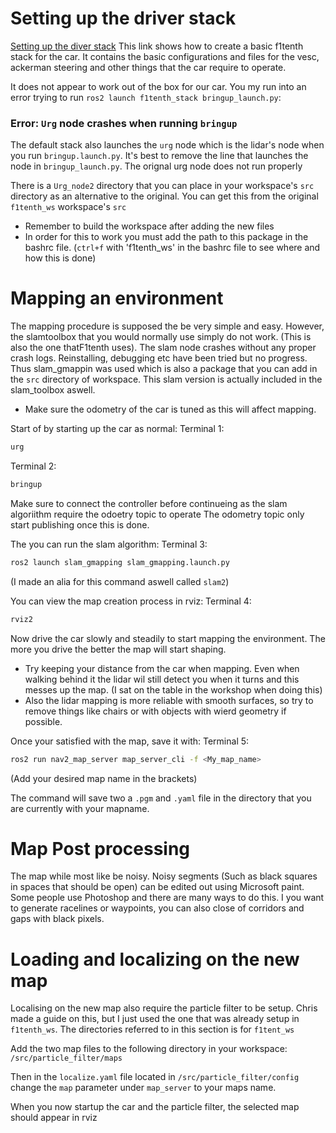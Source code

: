 # Setting up the driver stack
[Setting up the diver stack](https://f1tenth.readthedocs.io/en/foxy_test/getting_started/firmware/drive_workspace.html#doc-drive-workspace)
This link shows how to create a basic f1tenth stack for the car. It contains the basic configurations and files for the vesc, ackerman steering and other things that the car require to operate.

It does not appear to work out of the box for our car. You my run into an error trying to run `ros2 launch f1tenth_stack bringup_launch.py`:
### Error: `Urg` node crashes when running `bringup`
The default stack also launches the `urg` node which is the lidar's node when you run `bringup.launch.py`. It's best to remove the line that launches the node in `bringup_launch.py`. The orignal urg node does not run properly 

There is a `Urg_node2` directory that you can place in your workspace's `src` directory as an alternative to the original. You can get this from the original `f1tenth_ws` workspace's `src`
- Remember to build the workspace after adding the new files
- In order for this to work you must add the path to this package in the bashrc file. (`ctrl+f` with 'f1tenth_ws' in the bashrc file to see where and how this is done)
# Mapping an environment
The mapping procedure is supposed the be very simple and easy. However, the slamtoolbox that you would normally use simply do not work. (This is also the one thatF1tenth uses). The slam node crashes without any proper crash logs. Reinstalling, debugging etc have been tried but no progress. Thus slam_gmappin was used which is also a package that you can add in the `src` directory of workspace. This slam version is actually included in the slam_toolbox aswell. 

- Make sure the odometry of the car is tuned as this will affect mapping.

Start of by starting up the car as normal:
Terminal 1:
```bash
urg
```
Terminal 2:
```bash
bringup
```

Make sure to connect the controller before continueing as the slam algoriithm require the odoetry topic to operate The odometry topic only 
start publishing once this is done.

The you can run the slam algorithm:
Terminal 3:
```bash
ros2 launch slam_gmapping slam_gmapping.launch.py
```
(I made an alia for this command aswell called `slam2`)

You can view the map creation process in rviz:
Terminal 4:
```bash
rviz2
```

Now drive the car slowly and steadily to start mapping the environment. The more you drive the better the map will start shaping. 
- Try keeping your distance from the car when mapping. Even when walking behind it the lidar wil still detect you when it turns and this messes up the map. (I sat on the table in the workshop when doing this)
- Also the lidar mapping is more reliable with smooth surfaces, so try to remove things like chairs or with objects with wierd geometry if possible.

Once your satisfied with the map, save it with:
Terminal 5:
```bash
ros2 run nav2_map_server map_server_cli -f <My_map_name> 
```
(Add your desired map name in the brackets)

The command will save two a `.pgm` and `.yaml` file in the directory that you are currently with your mapname. 
# Map Post processing
The map while most like be noisy. Noisy segments (Such as black squares in spaces that should be open) can be edited out using Microsoft paint. Some people use Photoshop and there are many ways to do this. I you want to generate racelines or waypoints, you can also close of corridors and gaps with black pixels.

# Loading and localizing on the new map
Localising on the new map also require the particle filter to be setup. Chris made a guide on this, but I just used the one that was already setup in `f1tenth_ws`. The directories referred to in this section is for `f1tent_ws`

Add the two map files to the following directory in your workspace:
`/src/particle_filter/maps`

Then in the `localize.yaml` file located in `/src/particle_filter/config`
change the `map` parameter under `map_server` to your maps name.

When you now startup the car and the particle filter, the selected map should appear in rviz


